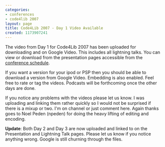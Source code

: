 ```yaml
---
categories:
- conferences
- code4lib 2007
layout: page
title: Code4Lib 2007 - Day 1 Video Available
created: 1173907241
---
```

The video from Day 1 for Code4Lib 2007 has been uploaded for downloading and on Google Video. This includes all lightning talks. You can view or download from the presentation pages accessible from the <a href="http://code4lib.org/conference/2007/schedule">conference schedule</a>.

If you want a version for your ipod or PSP then you should be able to download a version from Google Video. Embedding is also enabled. Feel free to rate or tag the videos. Podcasts will be forthcoming once the other days are done.

If you notice any problems with the videos please let us know. I was uploading and linking them rather quickly so I would not be surprised if there is a mixup or two. I'm on channel or just comment here. Again thanks goes to Noel Peden (npeden) for doing the heavy lifting of editing and encoding.

<b>Update</b>: Both Day 2 and Day 3 are now uploaded and linked to on the Presentation and Lightning Talk pages. Please let us know if you notice anything wrong. Google is still churning through the files.

